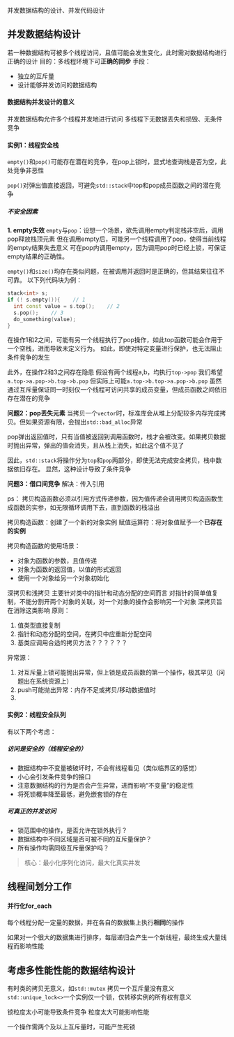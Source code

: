 并发数据结构的设计、并发代码设计


并发数据结构设计
---
若一种数据结构可被多个线程访问，且值可能会发生变化，此时需对数据结构进行正确的设计
目的：多线程环境下可**正确的同步**
手段：
- 独立的互斥量
- 设计能够并发访问的数据结构

#### 数据结构并发设计的意义
并发数据结构允许多个线程并发地进行访问
多线程下无数据丢失和损毁、无条件竞争

#### 实例1：线程安全栈
`empty()`和`pop()`可能存在潜在的竞争，在pop上锁时，显式地查询栈是否为空，此处竞争非恶性

`pop()`对弹出值直接返回，可避免`std::stack`中top和pop成员函数之间的潜在竞争

##### 不安全因素
**1. empty失效**
`empty`与`pop`：设想一个场景，欲先调用empty判定栈非空后，调用pop释放栈顶元素
但在调用empty后，可能另一个线程调用了pop，使得当前线程的empty结果失去意义
可在pop内调用empty，因为调用pop时已经上锁，可保证empty结果的正确性。

`empty()`和`size()`均存在类似问题，在被调用并返回时是正确的，但其结果往往不可靠。
以下列代码块为例：
```cpp
stack<int> s;
if (! s.empty()){    // 1
  int const value = s.top();    // 2
  s.pop();    // 3
  do_something(value);
}
```
在操作1和2之间，可能有另一个线程执行了pop操作，如此top函数可能会作用于一个空栈，进而导致未定义行为。
如此，即使对特定变量进行保护，也无法阻止条件竞争的发生

此外，在操作2和3之间存在隐患
假设有两个线程a,b，均执行`top->pop`
我们希望`a.top->a.pop->b.top->b.pop`
但实际上可能`a.top->b.top->a.pop->b.pop`
虽然通过互斥量保证同一时刻仅一个线程可访问共享的成员变量，但成员函数之间依旧存在潜在的竞争

**问题2：pop丢失元素**
当拷贝一个`vector`时，标准库会从堆上分配较多内存完成拷贝。但如果资源有限，会抛出`std::bad_alloc`异常

pop弹出返回值时，只有当值被返回到调用函数时，栈才会被改变。如果拷贝数据时抛出异常，弹出的值会消失，且从栈上消失，如此这个值不见了

因此，`std::stack`将操作分为`top`和`pop`两部分，即使无法完成安全拷贝，栈中数据依旧存在。
显然，这种设计导致了条件竞争

**问题3：借口间竞争**
解决：传入引用


ps：
拷贝构造函数必须以引用方式传递参数，因为值传递会调用拷贝构造函数生成函数的实参，如无限循环调用下去，直到函数的栈溢出

拷贝构造函数：创建了一个新的对象实例
赋值运算符：将对象值赋予一个**已存在的实例**

拷贝构造函数的使用场景：
- 对象为函数的参数，且值传递
- 对象为函数的返回值，以值的形式返回
- 使用一个对象给另一个对象初始化

深拷贝和浅拷贝
主要针对类中的指针和动态分配的空间而言
对指针的简单值复制，不能分割开两个对象的关联，对一个对象的操作会影响另一个对象
深拷贝旨在消除这类影响
原则：
1. 值类型直接复制
2. 指针和动态分配的空间，在拷贝中应重新分配空间
3. 基类应调用合适的拷贝方法？？？？？？




异常源：
1. 对互斥量上锁可能抛出异常，但上锁是成员函数的第一个操作，极其罕见（问题出在系统资源上）
2. push可能抛出异常：内存不足或拷贝/移动数据值时
3. 



#### 实例2：线程安全队列



有以下两个考虑：
##### 访问是安全的（线程安全的）
- 数据结构中不变量被破坏时，不会有线程看见（类似临界区的感觉）
- 小心会引发条件竞争的接口
- 注意数据结构的行为是否会产生异常，进而影响“不变量”的稳定性
- 将死锁概率降至最低，避免嵌套锁的存在

##### 可真正的并发访问
- 锁范围中的操作，是否允许在锁外执行？
- 数据结构中不同区域是否可被不同的互斥量保护？
- 所有操作均需同级互斥量保护吗？

> 核心：最小化序列化访问，最大化真实并发



线程间划分工作
---
#### 并行化for_each
每个线程分配一定量的数据，并在各自的数据集上执行**相同**的操作

如果对一个很大的数据集进行排序，每层递归会产生一个新线程，最终生成大量线程而影响性能



考虑多性能性能的数据结构设计
---


有时类的拷贝无意义，如`std::mutex`
拷贝一个互斥量没有意义
`std::unique_lock<>`一个实例仅一个锁，仅转移实例的所有权有意义


锁粒度太小可能导致条件竞争
粒度太大可能影响性能

一个操作需两个及以上互斥量时，可能产生死锁

